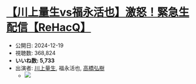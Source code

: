 # [【川上量生vs福永活也】激怒！緊急生配信【ReHacQ】](https://www.youtube.com/watch?v=B4dT3i9oW9s)
-   公開日: 2024-12-19
-   視聴数: 368,824
-   **いいね数: 5,733**
-   出演者: [川上量生](/rehacq_fan/people/川上量生 "wikilink"), 福永活也, [高橋弘樹](/rehacq_fan/people/高橋弘樹 "wikilink")
    - [![](https://img.youtube.com/vi/B4dT3i9oW9s/hqdefault.jpg)](https://www.youtube.com/watch?v=B4dT3i9oW9s)
